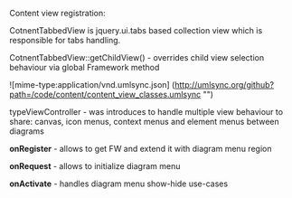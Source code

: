 Content view registration:

CotnentTabbedView is jquery.ui.tabs based collection view which is responsible for tabs handling. 

CotnentTabbedView::getChildView() - overrides  child view selection behaviour via global Framework method

![mime-type:application/vnd.umlsync.json] (http://umlsync.org/github?path=/code/content/content_view_classes.umlsync "")


typeViewController - was introduces to handle multiple view behaviour to share: canvas, icon menus, context menus and element menus between diagrams

**onRegister** - allows to get FW and extend it with diagram menu region

**onRequest** - allows to initialize diagram menu

**onActivate** - handles diagram menu show-hide use-cases


